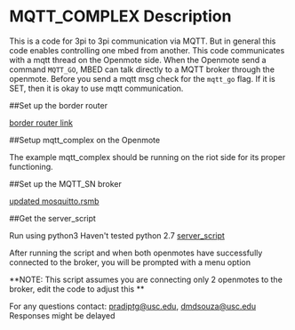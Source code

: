 # MQTT_COMPLEX Description

This is a code for 3pi to 3pi communication via MQTT. 
But in general this code enables controlling one mbed from another. 
This code communicates with a mqtt thread on the Openmote side.
When the Openmote send a command ``MQTT_GO``, MBED can talk directly to a MQTT broker through the openmote.
Before you send a mqtt msg check for the `mqtt_go` flag. 
If it is SET, then it is okay to use mqtt communication.

##Set up the border router 

[border router link](https://github.com/ANRGUSC/anrg-riot/tree/develop/examples/emcute_border_router_3pi)

##Setup mqtt_complex on the Openmote

The example mqtt_complex should be running on the riot side for its proper functioning.

##Set up the MQTT_SN broker

[updated mosquitto.rsmb](https://github.com/ANRGUSC/mosquitto.rsmb)

##Get the server_script

Run using python3 
Haven't tested python 2.7
[server_script](https://github.com/ANRGUSC/anrg-riot/tree/mqtt_bootstrap/examples/MQTT_HDLC/tools) 

After running the script and when both openmotes have successfully connected to the broker,
you will be prompted with a menu option

**NOTE: This script assumes you are connecting only 2 openmotes to the broker,
	edit the code to adjust this **

For any questions contact: pradiptg@usc.edu, dmdsouza@usc.edu
Responses might be delayed


